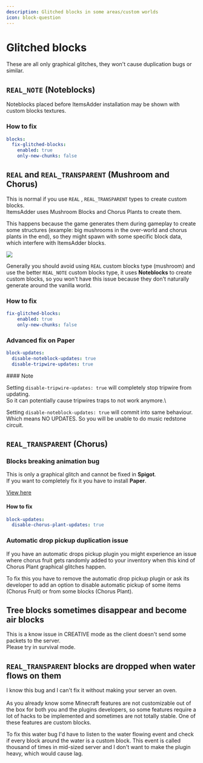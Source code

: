 ```yaml
---
description: Glitched blocks in some areas/custom worlds
icon: block-question
---
```


# Glitched blocks


<Note>
These are all only graphical glitches, they won't cause duplication bugs or similar.
</Note>


## `REAL_NOTE` (Noteblocks)

Noteblocks placed before ItemsAdder installation may be shown with custom blocks textures.

### How to fix


```yaml config.yml lines icon="yaml"
blocks:
  fix-glitched-blocks:
    enabled: true
    only-new-chunks: false
```


## `REAL` and `REAL_TRANSPARENT` (Mushroom and Chorus)

This is normal if you use `REAL` , `REAL_TRANSPARENT` types to create custom blocks.\
ItemsAdder uses Mushroom Blocks and Chorus Plants to create them.

This happens because the game generates them during gameplay to create some structures (example: big mushrooms in the over-world and chorus plants in the end), so they might spawn with some specific block data, which interfere with ItemsAdder blocks.

![](<../.gitbook/assets/image (50).png>)

Generally you should avoid using `REAL` custom blocks type (mushroom) and use the better `REAL_NOTE` custom blocks type, it uses **Noteblocks** to create custom blocks, so you won't have this issue because they don't naturally generate around the vanilla world.

### How to fix


```yaml config.yml lines icon="yaml"
fix-glitched-blocks:
    enabled: true
    only-new-chunks: false
```


### Advanced fix on Paper


```yaml config/paper-global.yml lines icon="yaml"
block-updates:
  disable-noteblock-updates: true
  disable-tripwire-updates: true
```



<Warning>
#### Note

Setting `disable-tripwire-updates: true` will completely stop tripwire from updating.\
So it can potentially cause tripwires traps to not work anymore.\\

Setting `disable-noteblock-updates: true` will commit into same behaviour.\
Which means NO UPDATES. So you will be unable to do music redstone circuit.
</Warning>


## `REAL_TRANSPARENT` (Chorus)

### Blocks breaking animation bug

This is only a graphical glitch and cannot be fixed in **Spigot**.\
If you want to completely fix it you have to install **Paper**.


[View here](https://youtu.be/1HPjKn_vmw8)


#### How to fix


```yaml config/paper-global.yml lines icon="yaml"
block-updates:
  disable-chorus-plant-updates: true
```


### Automatic drop pickup duplication issue

If you have an automatic drops pickup plugin you might experience an issue where chorus fruit gets randomly added to your inventory when this kind of Chorus Plant graphical glitches happen.

To fix this you have to remove the automatic drop pickup plugin or ask its developer to add an option to disable automatic pickup of some items (Chorus Fruit) or from some blocks (Chorus Plant).

## **Tree blocks sometimes disappear and become air blocks**

This is a know issue in CREATIVE mode as the client doesn't send some packets to the server.\
Please try in survival mode.

## **`REAL_TRANSPARENT` blocks are dropped when water flows on them**

I know this bug and I can't fix it without making your server an oven.\
\
As you already know some Minecraft features are not customizable out of the box for both you and the plugins developers, so some features require a lot of hacks to be implemented and sometimes are not totally stable. One of these features are custom blocks.

To fix this water bug I'd have to listen to the water flowing event and check if every block around the water is a custom block. This event is called thousand of times in mid-sized server and I don't want to make the plugin heavy, which would cause lag.
